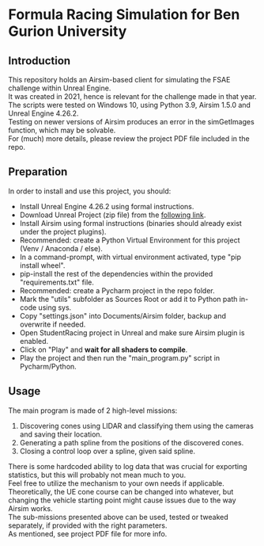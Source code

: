 # Formula Racing Simulation for Ben Gurion University
## Introduction
This repository holds an Airsim-based client for simulating the FSAE challenge within Unreal Engine.  
It was created in 2021, hence is relevant for the challenge made in that year.  
The scripts were tested on Windows 10, using Python 3.9, Airsim 1.5.0 and Unreal Engine 4.26.2.  
Testing on newer versions of Airsim produces an error in the simGetImages function, which may be solvable.  
For (much) more details, please review the project PDF file included in the repo.  

## Preparation
In order to install and use this project, you should:  
* Install Unreal Engine 4.26.2 using formal instructions.
* Download Unreal Project (zip file) from the [following link](https://drive.google.com/drive/folders/1_BdXtkc-P8FzvNqy38et9genC3dfL_1K?usp=sharing "project files location").
* Install Airsim using formal instructions (binaries should already exist under the project plugins).
* Recommended: create a Python Virtual Environment for this project (Venv / Anaconda / else).
* In a command-prompt, with virtual environment activated, type "pip install wheel".
* pip-install the rest of the dependencies within the provided "requirements.txt" file.
* Recommended: create a Pycharm project in the repo folder.
* Mark the "utils" subfolder as Sources Root or add it to Python path in-code using sys.
* Copy "settings.json" into Documents/Airsim folder, backup and overwrite if needed.
* Open StudentRacing project in Unreal and make sure Airsim plugin is enabled.
* Click on "Play" and **wait for all shaders to compile**.
* Play the project and then run the "main_program.py" script in Pycharm/Python.

## Usage
The main program is made of 2 high-level missions:  
1. Discovering cones using LIDAR and classifying them using the cameras and saving their location.  
2. Generating a path spline from the positions of the discovered cones.  
3. Closing a control loop over a spline, given said spline.  
  
There is some hardcoded ability to log data that was crucial for exporting statistics, but this will probably not mean much to you.  
Feel free to utilize the mechanism to your own needs if applicable.  
Theoretically, the UE cone course can be changed into whatever, but changing the vehicle starting point might cause issues due to the way Airsim works.  
The sub-missions presented above can be used, tested or tweaked separately, if provided with the right parameters.  
As mentioned, see project PDF file for more info.  






